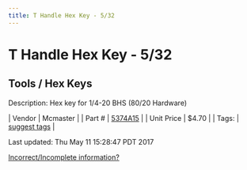 ```yaml
---
title: T Handle Hex Key - 5/32
---
```


# T Handle Hex Key - 5/32
## Tools / Hex Keys
Description: 	Hex key for 1/4-20 BHS (80/20 Hardware) 

| Vendor | Mcmaster | 
| Part # | [5374A15](https://www.mcmaster.com/#5374A15) | 
| Unit Price | $4.70 | 
| Tags: | [suggest tags](https://docs.google.com/forms/d/e/1FAIpQLSeWyY8v3RgOty-MyWmh9U0iivNYN_molChYyS-0U-o-kOAv_g/viewform) | 

Last updated: Thu May 11 15:28:47 PDT 2017

 [Incorrect/Incomplete information?](https://docs.google.com/forms/d/e/1FAIpQLSeWyY8v3RgOty-MyWmh9U0iivNYN_molChYyS-0U-o-kOAv_g/viewform)